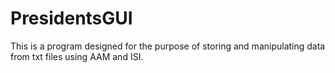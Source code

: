 # PresidentsGUI
This is a program designed for the purpose of storing and manipulating data from txt files using AAM and ISI. 
